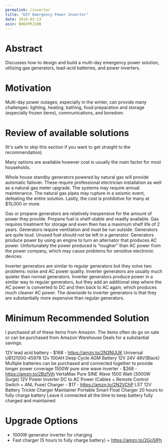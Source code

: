 ```yaml
---
permalink: /inverter
title: "DIY Emergency Power Inverter"
date: 2019-02-13
asin: B06XPRJ1HB
---
```


Abstract
========

Discusses how to design and build a multi-day emergency power solution, utilizing gas generators, lead-acid batteries, and power inverters.


Motivation
==========

Multi-day power outages, especially in the winter, can provide many challenges:
lighting, heating, bathing, food preparation and storage (especially frozen
items), communications, and boredom.


Review of available solutions
=============================
(It's safe to skip this section if you want to get straight to the recommendation)

Many options are available however cost is usually the main factor for most households.

Whole house standby generators powered by natural gas will provide automatic failover. These require professional electrician installation as well as a natural gas meter upgrade. The systems may require annual maintenance. The natural gas pipes may rupture in a seismic event, defeating the entire solution. Lastly, the cost is prohibitive for many at $15,000 or more.

Gas or propane generators are relatively inexpensive for the amount of power they provide. Propane fuel is shelf-stable and readily available. Gas requires treatment for storage and even then has a maximum shelf life of 2 years. Generators require ventilation and must be run outside. Generators are quite loud. Unused fuel should not be left in a generator. Generators produce power by using an engine to turn an alternator that produces AC power. Unfortunately the power produced is “rougher” than AC power from the power company, which may cause problems for sensitive electronic devices.

Inverter generators are similar to regular generators but they solve two problems: noise and AC power quality. Inverter generators are usually much quieter than normal generators. Inverter generators produce power in a similar way to regular generators, but they add an additional step where the AC power is converted to DC and then back to AC again, which produces much cleaner AC power. The downside to inverter generators is that they are substantially more expensive than regular generators.


Minimum Recommended Solution
============================

I purchased all of these items from Amazon. The items often do go on sale or can be purchased from Amazon Warehouse Deals for a substantial savings.

12V lead acid battery - $168 - https://amzn.to/2N3NUUK
Universal UB121000-45978 12v 100AH Deep Cycle AGM Battery 12V 24V 48V(Black)
Multiple batteries can be purchased and connected together to provide longer power coverage
1500W pure sine wave inverter - $268 - https://amzn.to/2BzfVih
VertaMax Pure SINE Wave 1500 Watt (3000W Surge) 12V Power Inverter DC to AC Power (Cables + Remote Control Switch + ANL Fuse)
Charger - $17 - https://amzn.to/2N2VChP
LST 12V Battery Trickle Charger Maintainer Portable Smart Float Charger
20 hours to fully charge battery
Leave it connected all the time to keep battery fully charged and maintained


Upgrade Options
===============

- 1000W generator inverter for charging
- Fast charger (5 hours to fully charge battery) = https://amzn.to/2Go5lPh





